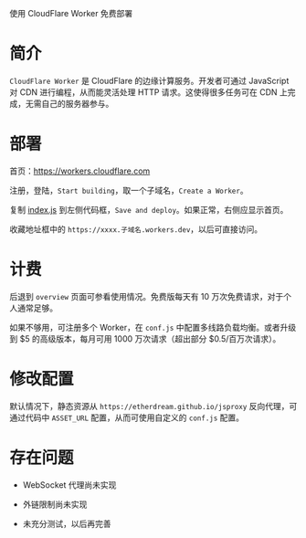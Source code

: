 使用 CloudFlare Worker 免费部署


# 简介

`CloudFlare Worker` 是 CloudFlare 的边缘计算服务。开发者可通过 JavaScript 对 CDN 进行编程，从而能灵活处理 HTTP 请求。这使得很多任务可在 CDN 上完成，无需自己的服务器参与。


# 部署

首页：https://workers.cloudflare.com

注册，登陆，`Start building`，取一个子域名，`Create a Worker`。

复制 [index.js](https://raw.githubusercontent.com/EtherDream/jsproxy/master/cf-worker/index.js) 到左侧代码框，`Save and deploy`。如果正常，右侧应显示首页。

收藏地址框中的 `https://xxxx.子域名.workers.dev`，以后可直接访问。


# 计费

后退到 `overview` 页面可参看使用情况。免费版每天有 10 万次免费请求，对于个人通常足够。

如果不够用，可注册多个 Worker，在 `conf.js` 中配置多线路负载均衡。或者升级到 $5 的高级版本，每月可用 1000 万次请求（超出部分 $0.5/百万次请求）。


# 修改配置

默认情况下，静态资源从 `https://etherdream.github.io/jsproxy` 反向代理，可通过代码中 `ASSET_URL` 配置，从而可使用自定义的 `conf.js` 配置。


# 存在问题

* WebSocket 代理尚未实现

* 外链限制尚未实现

* 未充分测试，以后再完善
